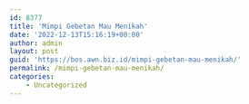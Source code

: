 ```yaml
---
id: 8377
title: 'Mimpi Gebetan Mau Menikah'
date: '2022-12-13T15:16:19+00:00'
author: admin
layout: post
guid: 'https://bos.awn.biz.id/mimpi-gebetan-mau-menikah/'
permalink: /mimpi-gebetan-mau-menikah/
categories:
    - Uncategorized
---
```


